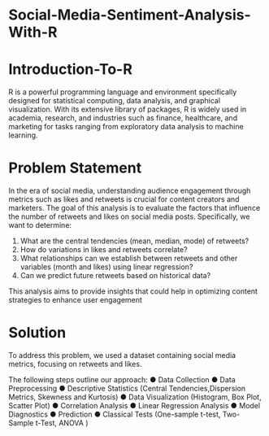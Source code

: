 # Social-Media-Sentiment-Analysis-With-R
# Introduction-To-R
R is a powerful programming language and environment specifically designed for statistical computing, data analysis, and graphical visualization. 
With its extensive library of packages, R is widely used in academia, research, and industries such as finance, healthcare, and marketing for tasks ranging from exploratory data analysis to machine learning.
# Problem Statement
In the era of social media, understanding audience engagement through metrics such as likes and
retweets is crucial for content creators and marketers. The goal of this analysis is to evaluate the
factors that influence the number of retweets and likes on social media posts. Specifically, we
want to determine:
1. What are the central tendencies (mean, median, mode) of retweets?
2. How do variations in likes and retweets correlate?
3. What relationships can we establish between retweets and other variables (month and
likes) using linear regression?
4. Can we predict future retweets based on historical data?

 This analysis aims to provide insights that could help in optimizing content strategies to enhance
user engagement
# Solution
To address this problem, we used a dataset containing social media metrics, focusing on retweets
and likes.

The following steps outline our approach:
● Data Collection
● Data Preprocessing
● Descriptive Statistics (Central Tendencies,Dispersion Metrics, Skewness and Kurtosis)
● Data Visualization (Histogram, Box Plot, Scatter Plot)
● Correlation Analysis
● Linear Regression Analysis
● Model Diagnostics
● Prediction
● Classical Tests (One-sample t-test, Two-Sample t-Test, ANOVA )
